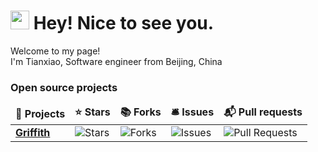 <h1><img src="https://emojis.slackmojis.com/emojis/images/1596061862/9845/meow_heart.png?1596061862" width="30"/> Hey! Nice to see you.</h1>


<p>Welcome to my page! </br> I'm Tianxiao, Software engineer from Beijing, China

<h3>Open source projects</h3>
<table>
  <thead align="center">
    <tr border: none;>
      <td><b>🎁 Projects</b></td>
      <td><b>⭐ Stars</b></td>
      <td><b>📚 Forks</b></td>
      <td><b>🛎 Issues</b></td>
      <td><b>📬 Pull requests</b></td>
    </tr>
  </thead>
  <tbody>
    <tr>
      <td><a href="https://github.com/thmsgbrt/react-simple-pull-to-refresh"><b>Griffith</b></a></td>
      <td><img alt="Stars" src="https://img.shields.io/github/stars/zhihu/griffith?style=flat-square&labelColor=343b41"/></td>
      <td><img alt="Forks" src="https://img.shields.io/github/forks/zhihu/griffith?style=flat-square&labelColor=343b41"/></td>
      <td><img alt="Issues" src="https://img.shields.io/github/issues/zhihu/griffith?style=flat-square&labelColor=343b41"/></td>
      <td><img alt="Pull Requests" src="https://img.shields.io/github/issues-pr/zhihu/griffith?style=flat-square&labelColor=343b41"/></td>
    </tr>
  </tbody>
</table>
